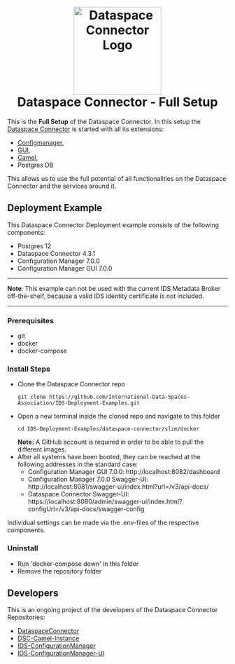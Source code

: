 <h1 align="center">
  <br>
  <a href="https://dataspace-connector.de/dsc_logo.svg"><img src="https://dataspace-connector.de/dsc_logo.svg" alt="Dataspace Connector Logo" width="200"></a>
  <br>
      Dataspace Connector - Full Setup
  <br>
</h1>

This is the **Full Setup** of the Dataspace Connector.
In this setup the [Dataspace Connector](https://github.com/International-Data-Spaces-Association/DataspaceConnector) is started with all its extensions:
* [Configmanager](https://github.com/International-Data-Spaces-Association/IDS-ConfigurationManager), 
* [GUI](https://github.com/International-Data-Spaces-Association/IDS-ConfigurationManager-UI), 
* [Camel](https://github.com/International-Data-Spaces-Association/DSC-Camel-Instance),
* Postgres DB

This allows us to use the full potential of all functionalities on the Dataspace Connector and the services around it. 


## Deployment Example
This Dataspace Connector Deployment example consists of the following components:
- Postgres 12
- Dataspace Connector 4.3.1
- Configuration Manager 7.0.0
- Configuration Manager GUI 7.0.0

---

**Note**: 
This example can not be used with the current IDS Metadata Broker off-the-shelf, because a valid IDS identity certificate is not included. 

---

### Prerequisites
  - git
  - docker
  - docker-compose

### Install Steps
  - Clone the Dataspace Connector repo 
    ```
    git clone https://github.com/International-Data-Spaces-Association/IDS-Deployment-Examples.git
    ```
  - Open a new terminal inside the cloned repo and navigate to this folder
    ```
    cd IDS-Deployment-Examples/dataspace-connector/slim/docker
    ```
    **Note:** A GitHub account is required in order to be able to pull the different images.
  - After all systems have been booted, they can be reached at the following addresses in the standard case:
    - Configuration Manager GUI 7.0.0: http://localhost:8082/dashboard
    - Configuration Manager 7.0.0 Swagger-UI: http://localhost:8081/swagger-ui/index.html?url=/v3/api-docs/
    - Dataspace Connector Swagger-UI: https://localhost:8080/admin/swagger-ui/index.html?configUrl=/v3/api-docs/swagger-config

Individual settings can be made via the .env-files of the respective components.

### Uninstall
  - Run 'docker-compose down' in this folder
  - Remove the repository folder

## Developers

This is an ongoing project of the developers of the Dataspace Connector Repositories:
* [DataspaceConnector](https://github.com/International-Data-Spaces-Association/DataspaceConnector)
* [DSC-Camel-Instance](https://github.com/International-Data-Spaces-Association/DSC-Camel-Instance)
* [IDS-ConfigurationManager](https://github.com/International-Data-Spaces-Association/IDS-ConfigurationManager)
* [IDS-ConfigurationManager-UI](https://github.com/International-Data-Spaces-Association/IDS-ConfigurationManager-UI)





